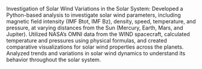 Investigation of Solar Wind Variations in the Solar System:
Developed a Python-based analysis to investigate solar wind parameters, including magnetic field intensity (IMF Btot, IMF Bz), density, speed, temperature, and pressure, at varying distances from the Sun (Mercury, Earth, Mars, and Jupiter). Utilized NASA’s OMNI data from the WIND spacecraft, calculated temperature and pressures using physical formulas, and created comparative visualizations for solar wind properties across the planets. Analyzed trends and variations in solar wind dynamics to understand its behavior throughout the solar system.
